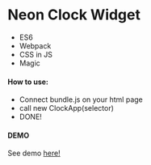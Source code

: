 # Neon Clock Widget

- ES6
- Webpack
- CSS in JS
- Magic

#### How to use:

- Connect bundle.js on your html page
- call new ClockApp(selector)
- DONE!

#### DEMO

See demo [here!](https://truman.pro/neon-clock-demo/)
